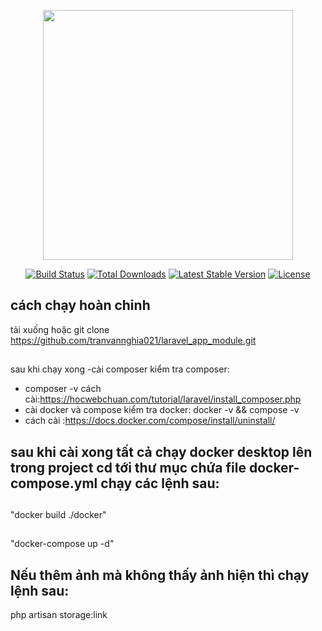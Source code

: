 <p align="center"><a href="https://laravel.com" target="_blank"><img src="https://raw.githubusercontent.com/laravel/art/master/logo-lockup/5%20SVG/2%20CMYK/1%20Full%20Color/laravel-logolockup-cmyk-red.svg" width="400"></a></p>

<p align="center">
<a href="https://travis-ci.org/laravel/framework"><img src="https://travis-ci.org/laravel/framework.svg" alt="Build Status"></a>
<a href="https://packagist.org/packages/laravel/framework"><img src="https://img.shields.io/packagist/dt/laravel/framework" alt="Total Downloads"></a>
<a href="https://packagist.org/packages/laravel/framework"><img src="https://img.shields.io/packagist/v/laravel/framework" alt="Latest Stable Version"></a>
<a href="https://packagist.org/packages/laravel/framework"><img src="https://img.shields.io/packagist/l/laravel/framework" alt="License"></a>
</p>

## cách chạy hoàn chỉnh

tải xuống hoặc git clone https://github.com/tranvannghia021/laravel_app_module.git
##
sau khi chạy xong -cài composer kiểm tra composer:
* composer -v cách cài:https://hocwebchuan.com/tutorial/laravel/install_composer.php 
* cài docker và compose kiểm tra docker: docker -v && compose -v 
* cách cài :https://docs.docker.com/compose/install/uninstall/ 
## sau khi cài xong tất cả chạy docker desktop lên trong project cd tới thư mục chứa file docker-compose.yml chạy các lệnh sau:
##
"docker build ./docker"
##
"docker-compose up -d"
## Nếu thêm ảnh mà không thấy ảnh hiện thì chạy lệnh sau:
php artisan storage:link